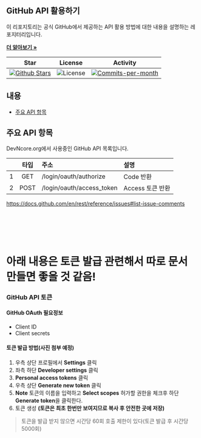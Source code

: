 ## GitHub API 활용하기

이 리포지토리는 공식 GitHub에서 제공하는 API 활용 방법에 대한 내용을 설명하는 레포지터리입니다.

<a href="https://github.com/devncore/devncore"><strong>더 알아보기 »</strong></a>
 
| Star | License | Activity |
|:----:|:-------:|:--------:|
| <a href="https://github.com/devncore/docs/stargazers"><img src="https://img.shields.io/github/stars/devncore/docs" alt="Github Stars"></a> | <img src="https://img.shields.io/github/license/devncore/docs" alt="License"> | <a href="https://github.com/devncore/docs/pulse"><img src="https://img.shields.io/github/commit-activity/m/devncore/docs" alt="Commits-per-month"></a> |

## 내용
- [주요 API 항목](#주요-api-항목)

## 주요 API 항목
DevNcore.org에서 사용중인 GitHub API 목록입니다.

|    | 타입 | 주소 | 설명 |
|:--:|:---:|:----|:----|
| 1 | GET | /login/oauth/authorize | Code 반환 |
| 2 | POST | /login/oauth/access_token | Access 토큰 반환 |

https://docs.github.com/en/rest/reference/issues#list-issue-comments


<br/>
<br/>
<br/>
<br/>

# 아래 내용은 토큰 발급 관련해서 따로 문서 만들면 좋을 것 같음!
### GitHub API 토큰

#### GitHub OAuth 필요정보

- Client ID
- Client secrets

#### 토큰 발급 방법(사진 첨부 예정)
1. 우측 상단 프로필에서 **Settings** 클릭
2. 좌측 하단 **Developer settings** 클릭
3. **Personal access tokens** 클릭
4. 우측 상단 **Generate new token** 클릭
5. **Note** 토큰의 이름을 입력하고 **Select scopes** 허가할 권한을 체크후 하단 **Generate token**을 클릭한다.
6. 토큰 생성 **(토큰은 최초 한번만 보여지므로 복사 후 안전한 곳에 저장)**

>토큰을 발급 받지 않으면 시간당 60회 호출 제한이 있다(토큰 발급 후 시간당 5000회)

